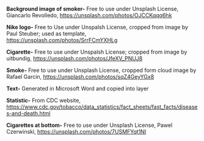 **Background image of smoker-** Free to use under Unsplash License, Giancarlo Revolledo, https://unsplash.com/photos/OJCCKqqq6hk

**Nike logo-** Free to Use under Unspalsh License, cropped from image by Paul Steuber; used as template, https://unsplash.com/photos/SrrFCmYXHLg

**Cigarette-** Free to use under Unspalsh License; cropped from image by uitbundig, https://unsplash.com/photos/JfeXV_PNUJ8

**Smoke-** Free to use under Unsplash License, cropped form cloud image by Rafael Garcin, https://unsplash.com/photos/sqZ4GeyYGx8 

**Text-** Generated in Microsoft Word and copied into layer

**Statistic-** From CDC website, https://www.cdc.gov/tobacco/data_statistics/fact_sheets/fast_facts/diseases-and-death.html 

**Cigarettes at bottom-** Free to use under Unsplash License, Pawel Czerwinski, https://unsplash.com/photos/7USMFYqt1NI

